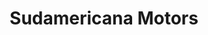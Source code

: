 ---
title: "Sudamericana Motors"
url: /san-salvador-de-jujuy/sudamericana-motors/
shop: Autohaus
---